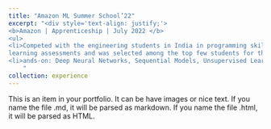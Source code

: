 ```yaml
---
title: "Amazon ML Summer School’22"
excerpt: "<div style='text-align: justify;'>
<b>Amazon | Apprenticeship | July 2022 </b>
<ul>
<li>Competed with the engineering students in India in programming skills, logical reasoning, mathematics and machine
learning assessments and was selected among the top few students for this training session</li>
<li>ands-on: Deep Neural Networks, Sequential Models, Unsupervised Learning, Causal Inference & Reinforcement Learnin</li>
    "
collection: experience
---
```


This is an item in your portfolio. It can be have images or nice text. If you name the file .md, it will be parsed as markdown. If you name the file .html, it will be parsed as HTML. 
